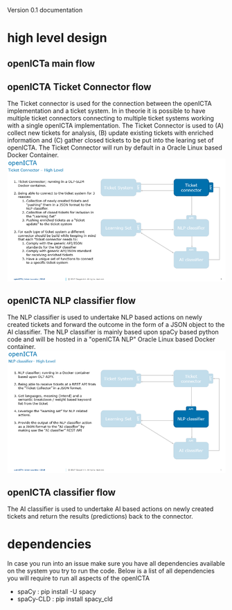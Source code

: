 Version 0.1 documentation

# high level design

## openICTa main flow

## openICTA Ticket Connector flow
The Ticket connector is used for the connection between the openICTA implementation and a ticket system. In in theorie it is possible to have multiple ticket connectors connecting to multiple ticket systems working with a single openICTA implementation. The Ticket Connector is used to (A) collect new tickets for analysis, (B) update existing tickets with enriched information and (C) gather closed tickets to be put into the learing set of openICTA. The Ticket Connector will run by default in a Oracle Linux based Docker Container. 
![openICTA ticket connector](https://raw.githubusercontent.com/OracleLinuxWorld/inControlTicketAi/master/openICTA/documentation/docs/v01/openICTA_ticketConnector.png "openICTA ticket connector")

## openICTA NLP classifier flow
The NLP classifier is used to undertake NLP based actions on newly created tickets and forward the outcome in the form of a JSON object to the AI classifier. The NLP classifier is mainly based upon spaCy based python code and will be hosted in a "openICTA NLP" Oracle Linux based Docker container.
![NLP classifier](https://raw.githubusercontent.com/OracleLinuxWorld/inControlTicketAi/master/openICTA/documentation/docs/v01/openICTA_NLPclassifier.png "NLP classifier")

## openICTA  classifier flow
The AI classifier is used to undertake AI based actions on newly created tickets and return the results (predictions) back to the connector.




# dependencies
In case you run into an issue make sure you have all dependencies available on the system you try to run the code. Below is a list of all dependencies you will require to run all aspects of the openICTA

* spaCy     : pip install -U spacy
* spaCy-CLD : pip install spacy_cld
